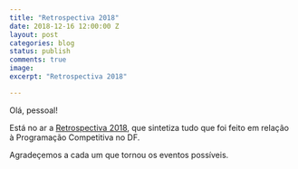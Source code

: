 ```yaml
---
title: "Retrospectiva 2018"
date: 2018-12-16 12:00:00 Z
layout: post
categories: blog
status: publish
comments: true
image:
excerpt: "Retrospectiva 2018"

---
```


Olá, pessoal!

Está no ar a [Retrospectiva 2018](https://danielsaad.com/maratona/retrospectivas/retrospectiva-2018/index.html), que sintetiza tudo que foi feito em relação à Programação Competitiva no DF.

Agradeçemos a cada um que tornou os eventos possíveis.